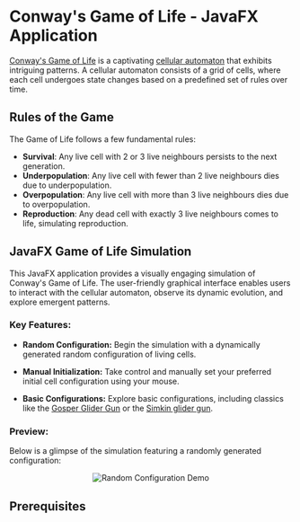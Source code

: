 # Conway's Game of Life - JavaFX Application

[Conway's Game of Life](https://en.wikipedia.org/wiki/Conway%27s_Game_of_Life) is a captivating [cellular automaton](https://en.wikipedia.org/wiki/Cellular_automaton) that exhibits intriguing patterns. A cellular automaton consists of a grid of cells, where each cell undergoes state changes based on a predefined set of rules over time.

## Rules of the Game
The Game of Life follows a few fundamental rules:

- **Survival**: Any live cell with 2 or 3 live neighbours persists to the next generation.
- **Underpopulation**: Any live cell with fewer than 2 live neighbours dies due to underpopulation.
- **Overpopulation**: Any live cell with more than 3 live neighbours dies due to overpopulation.
- **Reproduction**: Any dead cell with exactly 3 live neighbours comes to life, simulating reproduction.

## JavaFX Game of Life Simulation

This JavaFX application provides a visually engaging simulation of Conway's Game of Life. The user-friendly graphical interface enables users to interact with the cellular automaton, observe its dynamic evolution, and explore emergent patterns.

### Key Features:

- **Random Configuration:** Begin the simulation with a dynamically generated random configuration of living cells.

- **Manual Initialization:** Take control and manually set your preferred initial cell configuration using your mouse.

- **Basic Configurations:** Explore basic configurations, including classics like the [Gosper Glider Gun](https://conwaylife.com/wiki/Gosper_glider_gun) or the [Simkin glider gun](https://conwaylife.com/wiki/Simkin_glider_gun).

### Preview:

Below is a glimpse of the simulation featuring a randomly generated configuration:

<p align="center">
  <img src="src/GameOfLifeRecording.gif" alt="Random Configuration Demo">
</p>

## Prerequisites


